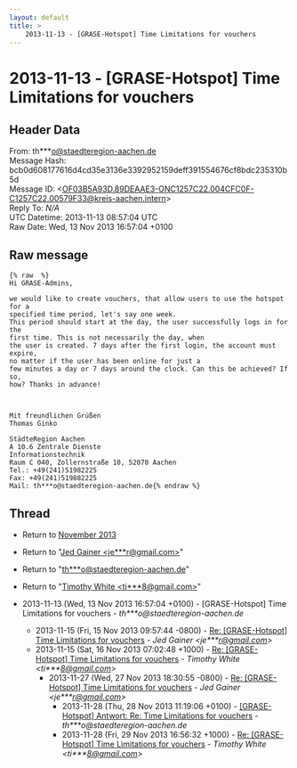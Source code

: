 ```yaml
---
layout: default
title: >
    2013-11-13 - [GRASE-Hotspot] Time Limitations for vouchers
---
```


# 2013-11-13 - [GRASE-Hotspot] Time Limitations for vouchers

## Header Data

From: th***o@staedteregion-aachen.de<br>
Message Hash: bcb0d608177616d4cd35e3136e3392952159deff391554676cf8bdc235310b5d<br>
Message ID: \<OF03B5A93D.89DEAAE3-ONC1257C22.004CFC0F-C1257C22.00579F33@kreis-aachen.intern\><br>
Reply To: _N/A_<br>
UTC Datetime: 2013-11-13 08:57:04 UTC<br>
Raw Date: Wed, 13 Nov 2013 16:57:04 +0100<br>

## Raw message

```
{% raw  %}
Hi GRASE-Admins,

we would like to create vouchers, that allow users to use the hotspot for a
specified time period, let's say one week.
This period should start at the day, the user successfully logs in for the
first time. This is not necessarily the day, when
the user is created. 7 days after the first login, the account must expire,
no matter if the user has been online for just a
few minutes a day or 7 days around the clock. Can this be achieved? If so,
how? Thanks in advance!



Mit freundlichen Grüßen
Thomas Ginko

StädteRegion Aachen
A 10.6 Zentrale Dienste
Informationstechnik
Raum C 040, Zollernstraße 10, 52070 Aachen
Tel.: +49(241)51982225
Fax: +49(241)519882225
Mail: th***o@staedteregion-aachen.de{% endraw %}
```

## Thread

+ Return to [November 2013](/archive/2013/11)

+ Return to "[Jed Gainer <je***r<span>@</span>gmail.com>](/authors/je___r_at_gmail_com)"
+ Return to "[th***o<span>@</span>staedteregion-aachen.de](/authors/th___o_at_staedteregionaachen_de)"
+ Return to "[Timothy White <ti***8<span>@</span>gmail.com>](/authors/ti___8_at_gmail_com)"

+ 2013-11-13 (Wed, 13 Nov 2013 16:57:04 +0100) - [GRASE-Hotspot] Time Limitations for vouchers - _th***o@staedteregion-aachen.de_
  + 2013-11-15 (Fri, 15 Nov 2013 09:57:44 -0800) - [Re: [GRASE-Hotspot] Time Limitations for vouchers](/archive/2013/11/84a30d236ceee35e89fe3423c90c6561a86706f897e7c9a5256644c6516dbd23) - _Jed Gainer \<je***r@gmail.com\>_
  + 2013-11-15 (Sat, 16 Nov 2013 07:02:48 +1000) - [Re: [GRASE-Hotspot] Time Limitations for vouchers](/archive/2013/11/4899b69f0c76c354a9baaca6868b187b19f23bec4224b8b1176d8a20151e1fd0) - _Timothy White \<ti***8@gmail.com\>_
    + 2013-11-27 (Wed, 27 Nov 2013 18:30:55 -0800) - [Re: [GRASE-Hotspot] Time Limitations for vouchers](/archive/2013/11/df28d903ad8315938786a729c41ea873346ae09bc553ec25ad2e58fca225907c) - _Jed Gainer \<je***r@gmail.com\>_
      + 2013-11-28 (Thu, 28 Nov 2013 11:19:06 +0100) - [[GRASE-Hotspot] Antwort: Re:  Time Limitations for vouchers](/archive/2013/11/fdf722c5fbcb3b376aac0f3a73114882a77028afff8c11d4bea6992dfcd32aba) - _th***o@staedteregion-aachen.de_
      + 2013-11-28 (Fri, 29 Nov 2013 16:56:32 +1000) - [Re: [GRASE-Hotspot] Time Limitations for vouchers](/archive/2013/11/e1645b633e33943101ce79818756ad0d2810f1f3e13f8e0d66ebbee50d0159b8) - _Timothy White \<ti***8@gmail.com\>_

